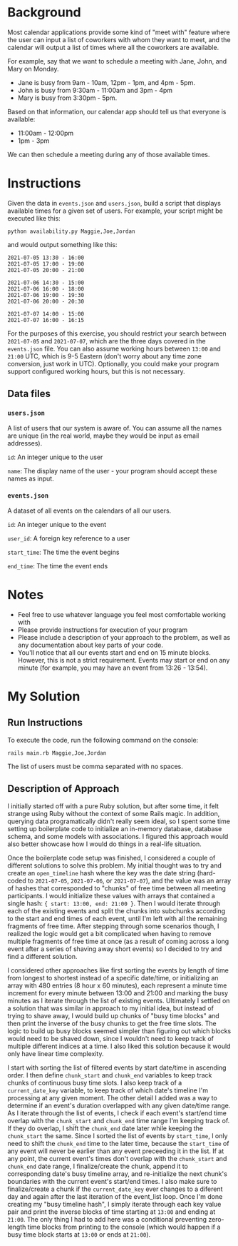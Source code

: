 # Background

Most calendar applications provide some kind of "meet with" feature where the user
can input a list of coworkers with whom they want to meet, and the calendar will
output a list of times where all the coworkers are available.

For example, say that we want to schedule a meeting with Jane, John, and Mary on Monday.

- Jane is busy from 9am - 10am, 12pm - 1pm, and 4pm - 5pm.
- John is busy from 9:30am - 11:00am and 3pm - 4pm
- Mary is busy from 3:30pm - 5pm.

Based on that information, our calendar app should tell us that everyone is available:
- 11:00am - 12:00pm
- 1pm - 3pm

We can then schedule a meeting during any of those available times.


# Instructions

Given the data in `events.json` and `users.json`, build a script that displays available times
for a given set of users. For example, your script might be executed like this:

```
python availability.py Maggie,Joe,Jordan
```

and would output something like this:

```
2021-07-05 13:30 - 16:00
2021-07-05 17:00 - 19:00
2021-07-05 20:00 - 21:00

2021-07-06 14:30 - 15:00
2021-07-06 16:00 - 18:00
2021-07-06 19:00 - 19:30
2021-07-06 20:00 - 20:30

2021-07-07 14:00 - 15:00
2021-07-07 16:00 - 16:15
```


For the purposes of this exercise, you should restrict your search between `2021-07-05` and `2021-07-07`,
which are the three days covered in the `events.json` file. You can also assume working hours between
`13:00` and `21:00` UTC, which is 9-5 Eastern (don't worry about any time zone conversion, just work in
UTC). Optionally, you could make your program support configured working hours, but this is not necessary.


## Data files

### `users.json`

A list of users that our system is aware of. You can assume all the names are unique (in the real world, maybe
they would be input as email addresses).

`id`: An integer unique to the user

`name`: The display name of the user - your program should accept these names as input.

### `events.json`

A dataset of all events on the calendars of all our users.

`id`: An integer unique to the event

`user_id`: A foreign key reference to a user

`start_time`: The time the event begins

`end_time`: The time the event ends


# Notes

- Feel free to use whatever language you feel most comfortable working with
- Please provide instructions for execution of your program
- Please include a description of your approach to the problem, as well as any documentation about
  key parts of your code.
- You'll notice that all our events start and end on 15 minute blocks. However, this is not a strict
  requirement. Events may start or end on any minute (for example, you may have an event from 13:26 - 13:54).

# My Solution

## Run Instructions

To execute the code, run the following command on the console:
```
rails main.rb Maggie,Joe,Jordan
``` 
The list of users must be comma separated with no spaces.

## Description of Approach

I initially started off with a pure Ruby solution, but after some time, it felt strange using Ruby without the context of some Rails magic. In addition, querying data programatically didn't really seem ideal, so I spent some time setting up boilerplate code to initialize an in-memory database, database schema, and some models with associations. I figured this approach would also better showcase how I would do things in a real-life situation.

Once the boilerplate code setup was finished, I considered a couple of different solutions to solve this problem. My initial thought was to try and create an `open_timeline` hash where the key was the date string (hard-coded to `2021-07-05`, `2021-07-06`, or `2021-07-07`), and the value was an array of hashes that corresponded to "chunks" of free time between all meeting participants. I would initialize these values with arrays that contained a single hash: `{ start: 13:00, end: 21:00 }`. Then I would iterate through each of the existing events and split the chunks into subchunks according to the start and end times of each event, until I'm left with all the remaining fragments of free time. After stepping through some scenarios though, I realized the logic would get a bit complicated when having to remove multiple fragments of free time at once (as a result of coming across a long event after a series of shaving away short events) so I decided to try and find a different solution.

I considered other approaches like first sorting the events by length of time from longest to shortest instead of a specific date/time, or initializing an array with 480 entries (8 hour x 60 minutes), each represent a minute time increment for every minute between 13:00 and 21:00 and marking the busy minutes as I iterate through the list of existing events. Ultimately I settled on a solution that was similar in approach to my initial idea, but instead of trying to shave away, I would build up chunks of "busy time blocks" and then print the inverse of the busy chunks to get the free time slots. The logic to build up busy blocks seemed simpler than figuring out which blocks would need to be shaved down, since I wouldn't need to keep track of multiple different indices at a time. I also liked this solution because it would only have linear time complexity.

I start with sorting the list of filtered events by start date/time in ascending order. I then define `chunk_start` and `chunk_end` variables to keep track chunks of continuous busy time slots. I also keep track of a `current_date_key` variable, to keep track of which date's timeline I'm processing at any given moment. The other detail I added was a way to determine if an event's duration overlapped with any given date/time range. As I iterate through the list of events, I check if each event's start/end time overlap with the `chunk_start` and `chunk_end` time range I'm keeping track of. If they do overlap, I shift the `chunk_end` date later while keeping the `chunk_start` the same. Since I sorted the list of events by `start_time`, I only need to shift the `chunk_end` time to the later time, because the `start_time` of any event will never be earlier than any event preceeding it in the list. If at any point, the current event's times don't overlap with the `chunk_start` and `chunk_end` date range, I finalize/create the chunk, append it to corresponding date's busy timeline array, and re-initialize the next chunk's boundaries with the current event's start/end times. I also make sure to finalize/create a chunk if the `current_date_key` ever changes to a diferent day and again after the last iteration of the event_list loop. Once I'm done creating my "busy timeline hash", I simply iterate through each key value pair and print the inverse blocks of time starting at `13:00` and ending at `21:00`. The only thing I had to add here was a conditional preventing zero-length time blocks from printing to the console (which would happen if a busy time block starts at `13:00` or ends at `21:00`).